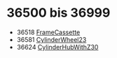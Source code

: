 # 36500 bis 36999
- 36518 [FrameCassette](Elements/FrameCassette.md)
- 36581 [CylinderWheel23](../Elements/CylinderWheel23.md)
- 36624 [CylinderHubWithZ30](Elements/CylinderHubWithZ30.md)